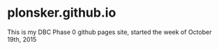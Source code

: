 # plonsker.github.io
This is my DBC Phase 0 github pages site, started the week of October 19th, 2015
